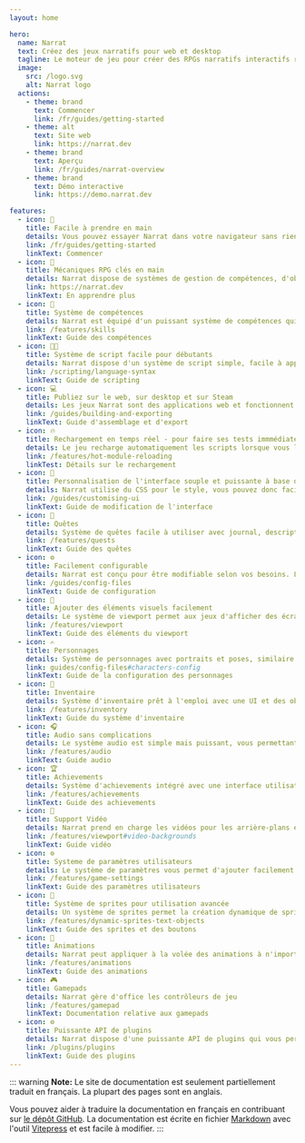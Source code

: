 ```yaml
---
layout: home

hero:
  name: Narrat
  text: Créez des jeux narratifs pour web et desktop
  tagline: Le moteur de jeu pour créer des RPGs narratifs interactifs riches en fonctionnalités.
  image:
    src: /logo.svg
    alt: Narrat logo
  actions:
    - theme: brand
      text: Commencer
      link: /fr/guides/getting-started
    - theme: alt
      text: Site web
      link: https://narrat.dev
    - theme: brand
      text: Aperçu
      link: /fr/guides/narrat-overview
    - theme: brand
      text: Démo interactive
      link: https://demo.narrat.dev

features:
  - icon: 🚀
    title: Facile à prendre en main
    details: Vous pouvez essayer Narrat dans votre navigateur sans rien installer. Il y a également un outil pour démarrer automatiquement un projet pour vous.
    link: /fr/guides/getting-started
    linkText: Commencer
  - icon: 📘
    title: Mécaniques RPG clés en main
    details: Narrat dispose de systèmes de gestion de compétences, d'objets, d'inventaire, de quêtes, et plus encore
    link: https://narrat.dev
    linkText: En apprendre plus
  - icon: 🎲
    title: Système de compétences
    details: Narrat est équipé d'un puissant système de compétences qui permet de gagner de l'XP, de monter de niveau et de réussir ou échouer des tests de compétences avec des mécaniques de lancer de dés typiques des jeux de rôle.
    link: /features/skills
    linkText: Guide des compétences
  - icon: 👩‍💻
    title: Système de script facile pour débutants
    details: Narrat dispose d'un système de script simple, facile à apprendre et à utiliser. Il possède également des fonctionnalités avancées pour des jeux plus complexes.
    link: /scripting/language-syntax
    linkText: Guide de scripting
  - icon: 💻
    title: Publiez sur le web, sur desktop et sur Steam
    details: Les jeux Narrat sont des applications web et fonctionnent d'emblée lorsqu'ils sont hébergés en ligne. Ils sont également livrés avec des systèmes de build préconfigurés pour la publication sur Windows, Mac, Linux et Steam.
    link: /guides/building-and-exporting
    linkText: Guide d'assemblage et d'export
  - icon: 🔥
    title: Rechargement en temps réel - pour faire ses tests immmédiatement
    details: Le jeu recharge automatiquement les scripts lorsque vous leur apportez des modifications, vous pouvez donc modifier votre code en cours de jeu et continuer avec vos changements sans devoir redémarrer.
    link: /features/hot-module-reloading
    linkTest: Détails sur le rechargement
  - icon: 🎨
    title: Personnalisation de l'interface souple et puissante à base de CSS
    details: Narrat utilise du CSS pour le style, vous pouvez donc facilement personnaliser l'apparence de votre jeu. Le CSS est puissant, très facile à apprendre, et largement utilisé; vous pouvez donc facilement trouver des ressources pour vous aider.
    link: /guides/customising-ui
    linkText: Guide de modification de l'interface
  - icon: 📜
    title: Quêtes
    details: Système de quêtes facile à utiliser avec journal, descriptions et sous-objectifs.
    link: /features/quests
    linkText: Guide des quêtes
  - icon: ⚙️
    title: Facilement configurable
    details: Narrat est conçu pour être modifiable selon vos besoins. Les fichiers de configuration yaml sont très faciles à modifier et peuvent vous permettre de contrôler précisément comment chaque fonctionnalité du moteur est utilisée.
    link: /guides/config-files
    linkText: Guide de configuration
  - icon: 🎨
    title: Ajouter des éléments visuels facilement
    details: Le système de viewport permet aux jeux d'afficher des écrans pouvant contenir des sprites interactifs, du texte et des boutons. Vous pouvez mettre cette fonctionnalité à profit pour créer des visual novel, point and clicks, etc.
    link: /features/viewport
    linkText: Guide des éléments du viewport
  - icon: ✍️
    title: Personnages
    details: Système de personnages avec portraits et poses, similaire à Disco Elysium.
    link: guides/config-files#characters-config
    linkText: Guide de la configuration des personnages
  - icon: 🛒
    title: Inventaire
    details: Système d'inventaire prêt à l'emploi avec une UI et des objets personnalisables qui peuvent être librement utilisés par les joueurs.
    link: /features/inventory
    linkText: Guide du système d'inventaire
  - icon: 🎧
    title: Audio sans complications
    details: Le système audio est simple mais puissant, vous permettant d'avoir plusieurs canaux de musique, d'effets sonores et de sons d'ambiance.
    link: /features/audio
    linkText: Guide audio
  - icon: 🏆
    title: Achievements
    details: Système d'achievements intégré avec une interface utilisateur. Vous pouvez même sauvegarder des données globales sur plusieurs parties de jeu.
    link: /features/achievements
    linkText: Guide des achievements
  - icon: 🎥
    title: Support Vidéo
    details: Narrat prend en charge les vidéos pour les arrière-plans et les portraits de personnages, permettant l'écriture de jeux FMV ou l'utilisation d'arrière-plans animés pré-rendus.
    link: /features/viewport#video-backgrounds
    linkText: Guide vidéo
  - icon: ⚙️
    title: Systeme de paramètres utilisateurs
    details: Le système de paramètres vous permet d'ajouter facilement des paramètres personnalisés à votre jeu. Le moteur s'occupe de les afficher, de permettre au joueur de les modifier et de les sauvegarder.
    link: /features/game-settings
    linkText: Guide des paramètres utilisateurs
  - icon: 👾
    title: Système de sprites pour utilisation avancée
    details: Un système de sprites permet la création dynamique de sprites et de texte avec un scene graph pour créer dynamiquement des éléments personnalisés, interfaces, etc.
    link: /features/dynamic-sprites-text-objects
    linkText: Guide des sprites et des boutons
  - icon: 🎥
    title: Animations
    details: Narrat peut appliquer à la volée des animations à n'importe quel élément
    link: /features/animations
    linkText: Guide des animations
  - icon: 🎮
    title: Gamepads
    details: Narrat gère d'office les contrôleurs de jeu
    link: /features/gamepad
    linkText: Documentation relative aux gamepads
  - icon: ⚙️
    title: Puissante API de plugins
    details: Narrat dispose d'une puissante API de plugins qui vous permet d'étendre le moteur avec des fonctionnalités personnalisées. Les plugins peuvent ajouter de nouvelles fonctionnalités complètes au moteur via des commandes de script personnalisées, une interface utilisateur personnalisée et même avoir leurs propres données de sauvegarde.
    link: /plugins/plugins
    linkText: Guide des plugins
---
```


::: warning
**Note:** Le site de documentation est seulement partiellement traduit en français. La plupart des pages sont en anglais.

Vous pouvez aider à traduire la documentation en français en contribuant sur [le dépôt GitHub](https://github.com/liana-p/narrat-engine). La documentation est écrite en fichier [Markdown](https://www.markdownguide.org/) avec l'outil [Vitepress](https://vitepress.dev) et est facile à modifier.
:::

<!--
# Narrat

![example workflow](https://github.com/liana-p/narrat-engine/actions/workflows/main.yml/badge.svg)

[![Netlify Status](https://api.netlify.com/api/v1/badges/55d4b9ba-62b7-4c43-86ce-8bc2aaf98643/deploy-status)](https://app.netlify.com/sites/ornate-pie-561978/deploys)

## Getting Started

[Getting Started](/guides/getting-started.md)

## Introduction

Narrat is a game engine for making interactive narrative RPGs packed with features. Create your game by editing with a Simple scripting syntax. It supports Skills with skill check rolls, an Items inventory, and has a Quests System. The script system is very powerful and allows branching choices, functions, variables and conditions.

::: tip
There are many more features to narrat, see more [on the website](https://narrat.dev)
:::

There is an [online demo](https://demo.narrat.dev/). It contains a built version of the [narrat demo example game](https://github.com/liana-p/narrat-engine/tree/main/packages/narrat/examples/games/demo/data).

Games are written in narrat script files. -->
